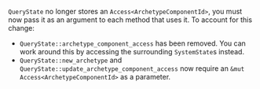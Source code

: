 `QueryState` no longer stores an `Access<ArchetypeComponentId>`, you must now pass it as an argument to each method that uses it. To account for this change:

- `QueryState::archetype_component_access` has been removed. You can work around this by accessing the surrounding `SystemState`s instead.
- `QueryState::new_archetype` and `QueryState::update_archetype_component_access` now require an `&mut Access<ArchetypeComponentId>` as a parameter.

